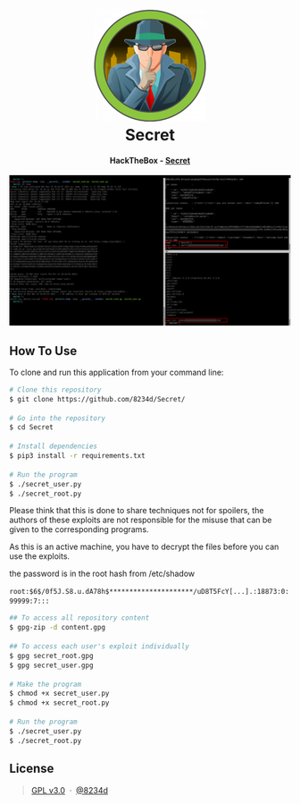 <h1 align="center">
  <br>
  <a href="https://github.com/8234d/Secret"><img src="https://github.com/8234d/Secret/blob/main/secret_htb.png" alt="Secret" width="200"></a>
  <br>
  Secret
  <br>
</h1>

<h4 align="center">HackTheBox - <a href="https://app.hackthebox.com/machines/Secret" target="_blank">Secret</a></h4>

![Secret_img](https://github.com/8234d/Secret/blob/main/secret.png)

## How To Use

To clone and run this application from your command line:

```bash
# Clone this repository
$ git clone https://github.com/8234d/Secret/

# Go into the repository
$ cd Secret

# Install dependencies
$ pip3 install -r requirements.txt

# Run the program
$ ./secret_user.py
$ ./secret_root.py
```

Please think that this is done to share techniques not for spoilers, the authors of these exploits are not responsible for the misuse that can be given to the corresponding programs.

As this is an active machine, you have to decrypt the files before you can use the exploits.

the password is in the root hash from /etc/shadow

`root:$6$/0f5J.S8.u.dA78h$*********************/uD8T5FcY[...].:18873:0:99999:7:::`

```bash
## To access all repository content
$ gpg-zip -d content.gpg

## To access each user's exploit individually
$ gpg secret_root.gpg
$ gpg secret_user.gpg

# Make the program
$ chmod +x secret_user.py
$ chmod +x secret_root.py

# Run the program
$ ./secret_user.py
$ ./secret_root.py
```

## License

> [GPL v3.0](https://github.com/8234d/Secret/blob/main/LICENSE) &nbsp;&middot;&nbsp;
> [@8234d](https://github.com/8234d)
